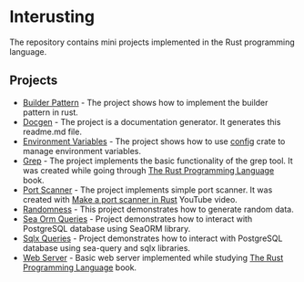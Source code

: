 # Interusting

The repository contains mini projects implemented in the Rust programming language.

## Projects

- [Builder Pattern](/builder-pattern) - The project shows how to implement the builder pattern in rust.
- [Docgen](/docgen) - The project is a documentation generator. It generates this readme.md file.
- [Environment Variables](/environment-variables) - The project shows how to use [config](https://docs.rs/config/latest/config/) crate to manage environment variables.
- [Grep](/grep) - The project implements the basic functionality of the grep tool. It was created while going through [The Rust Programming Language](https://doc.rust-lang.org/book/ch12-00-an-io-project.html) book.
- [Port Scanner](/port-scanner) - The project implements simple port scanner. It was created with [Make a port scanner in Rust](https://www.youtube.com/watch?v=J3C6sNK2wnk) YouTube video.
- [Randomness](/randomness) - This project demonstrates how to generate random data.
- [Sea Orm Queries](/sea-orm-queries) - Project demonstrates how to interact with PostgreSQL database using SeaORM library.
- [Sqlx Queries](/sqlx-queries) - Project demonstrates how to interact with PostgreSQL database using sea-query and sqlx libraries.
- [Web Server](/web-server) - Basic web server implemented while studying [The Rust Programming Language](https://doc.rust-lang.org/book/ch12-00-an-io-project.html) book.
